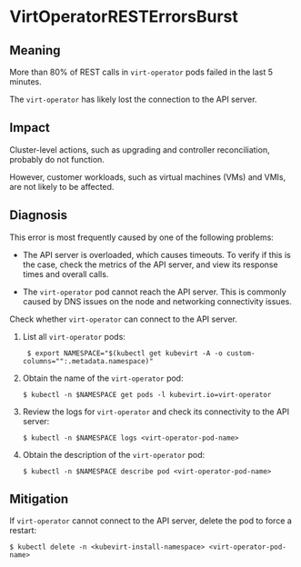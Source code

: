 # VirtOperatorRESTErrorsBurst 

## Meaning

More than 80% of REST calls in `virt-operator` pods failed in the last 5 minutes. 

The `virt-operator` has likely lost the connection to the API server. 

## Impact

Cluster-level actions, such as upgrading and controller reconciliation, probably do not function. 

However, customer workloads, such as virtual machines (VMs) and VMIs, are not likely to be affected.

## Diagnosis

This error is most frequently caused by one of the following problems:

- The API server is overloaded, which causes timeouts. To verify if this is the case, check the metrics of the API server, and view its response times and overall calls.

- The `virt-operator` pod cannot reach the API server. This is commonly caused by DNS issues on the node and networking connectivity issues.

Check whether `virt-operator` can connect to the API server.

1. List all `virt-operator` pods:
    ```
     $ export NAMESPACE="$(kubectl get kubevirt -A -o custom-columns="":.metadata.namespace)"
    ```

1. Obtain the name of the `virt-operator` pod:

    ```
    $ kubectl -n $NAMESPACE get pods -l kubevirt.io=virt-operator
    ```

1. Review the logs for `virt-operator` and check its connectivity to the API server:

    ```
    $ kubectl -n $NAMESPACE logs <virt-operator-pod-name>
    ```

1. Obtain the description of the `virt-operator` pod:
    
    ```
    $ kubectl -n $NAMESPACE describe pod <virt-operator-pod-name>
    ```

## Mitigation

If `virt-operator` cannot connect to the API server, delete the pod to force a restart:

```
$ kubectl delete -n <kubevirt-install-namespace> <virt-operator-pod-name>
```
